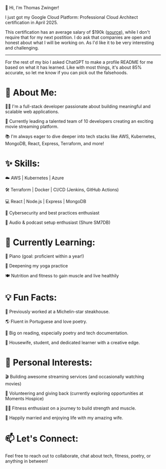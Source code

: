 👋 Hi, I'm Thomas Zwinger! 


I just got my Google Cloud Platform: Professional Cloud Architect certification in April 2025. 

This certification has an average salary of $190k ([source](https://www.skillsoft.com/blog/top-paying-google-cloud-certifications)), while I don't require that for my next postition. I do ask that companies are open and honest about what I will be working on. As I'd like it to be very interesting and challenging.

---

For the rest of my bio I asked ChatGPT to make a profile README for me based on what it has learned. Like with most things, it's about 85% accurate, so let me know if you can pick out the falsehoods.

# 🌟 About Me:

👩‍💻 I'm a full-stack developer passionate about building meaningful and scalable web applications.

🚀 Currently leading a talented team of 10 developers creating an exciting movie streaming platform.

📚 I'm always eager to dive deeper into tech stacks like AWS, Kubernetes, MongoDB, React, Express, Terraform, and more!

# ✨ Skills:

☁️ AWS | Kubernetes | Azure

🛠️ Terraform | Docker | CI/CD (Jenkins, GitHub Actions)

💻 React | Node.js | Express | MongoDB

🔐 Cybersecurity and best practices enthusiast

🎤 Audio & podcast setup enthusiast (Shure SM7DB)

# 🌱 Currently Learning:

🎹 Piano (goal: proficient within a year!)

🧘 Deepening my yoga practice

🍽️ Nutrition and fitness to gain muscle and live healthily

# 💡 Fun Facts:

🥩 Previously worked at a Michelin-star steakhouse.

🌎 Fluent in Portuguese and love poetry.

📖 Big on reading, especially poetry and tech documentation.

🐾 Housewife, student, and dedicated learner with a creative edge.

# 💖 Personal Interests:

🎬 Building awesome streaming services (and occasionally watching movies)

🤝 Volunteering and giving back (currently exploring opportunities at Moments Hospice)

🏋️‍♀️ Fitness enthusiast on a journey to build strength and muscle.

💌 Happily married and enjoying life with my amazing wife.

# 📫 Let's Connect:

Feel free to reach out to collaborate, chat about tech, fitness, poetry, or anything in between!


